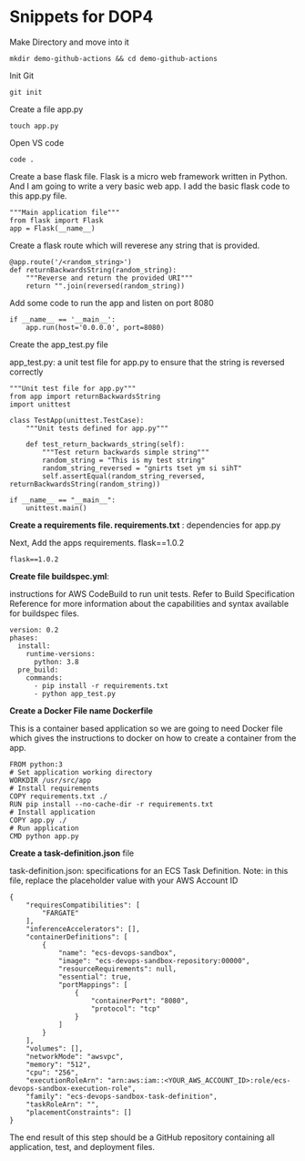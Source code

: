 # Snippets for DOP4

Make Directory and move into it

```
mkdir demo-github-actions && cd demo-github-actions
```

Init Git

```
git init
```

Create a file app.py

```
touch app.py
```

Open VS code

```
code .
```

Create a base flask file. Flask is a micro web framework written in Python. And I am going to write a very basic web app. I add the basic flask code to this app.py file. 

```
"""Main application file"""
from flask import Flask
app = Flask(__name__)
```

Create a flask route which will reverese any string that is provided.

```
@app.route('/<random_string>')
def returnBackwardsString(random_string):
    """Reverse and return the provided URI"""
    return "".join(reversed(random_string))
```

Add some code to run the app and listen on port 8080

```
if __name__ == '__main__':
    app.run(host='0.0.0.0', port=8080)
```

Create the app_test.py file


app_test.py: a unit test file for app.py to ensure that the string is reversed correctly

```
"""Unit test file for app.py"""
from app import returnBackwardsString
import unittest

class TestApp(unittest.TestCase):
    """Unit tests defined for app.py"""

    def test_return_backwards_string(self):
        """Test return backwards simple string"""
        random_string = "This is my test string"
        random_string_reversed = "gnirts tset ym si sihT"
        self.assertEqual(random_string_reversed, returnBackwardsString(random_string))

if __name__ == "__main__":
    unittest.main()
```

**Create a requirements file. requirements.txt** : dependencies for app.py 

Next, Add the apps requirements. flask==1.0.2

```
flask==1.0.2
```

**Create file buildspec.yml**: 


instructions for AWS CodeBuild to run unit tests.  Refer to Build Specification Reference for more information about the capabilities and syntax available for buildspec files.

```
version: 0.2
phases:
  install:
    runtime-versions:
      python: 3.8
  pre_build:
    commands:
      - pip install -r requirements.txt
      - python app_test.py
```

**Create a Docker File name Dockerfile**

This is a container based application so we are going to need Docker file which gives the instructions to docker on how to create a container from the app.

```
FROM python:3
# Set application working directory
WORKDIR /usr/src/app
# Install requirements
COPY requirements.txt ./
RUN pip install --no-cache-dir -r requirements.txt
# Install application
COPY app.py ./
# Run application
CMD python app.py
```

**Create a task-definition.json** file


task-definition.json: specifications for an ECS Task Definition. Note: in this file, replace the placeholder value with your AWS Account ID

```
{
    "requiresCompatibilities": [
        "FARGATE"
    ],
    "inferenceAccelerators": [],
    "containerDefinitions": [
        {
            "name": "ecs-devops-sandbox",
            "image": "ecs-devops-sandbox-repository:00000",
            "resourceRequirements": null,
            "essential": true,
            "portMappings": [
                {
                    "containerPort": "8080",
                    "protocol": "tcp"
                }             
            ]
        }
    ],
    "volumes": [],
    "networkMode": "awsvpc",
    "memory": "512",
    "cpu": "256",
    "executionRoleArn": "arn:aws:iam::<YOUR_AWS_ACCOUNT_ID>:role/ecs-devops-sandbox-execution-role",
    "family": "ecs-devops-sandbox-task-definition",
    "taskRoleArn": "",
    "placementConstraints": []
}
```

The end result of this step should be a GitHub repository containing all application, test, and deployment files.